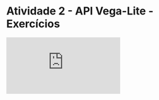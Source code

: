 # Atividade 2 - API Vega-Lite - Exercícios
<iframe width: "120%"; max-height: none; frameborder="0" src="https://observablehq.com/embed/608de3121f44dbef@122?cells=bar%2Cscatterplot"></iframe>

